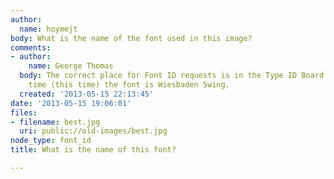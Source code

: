 ```yaml
---
author:
  name: hoymejt
body: What is the name of the font used in this image?
comments:
- author:
    name: George Thomas
  body: The correct place for Font ID requests is in the Type ID Board. To save you
    time (this time) the font is Wiesbaden Swing.
  created: '2013-05-15 22:13:45'
date: '2013-05-15 19:06:01'
files:
- filename: best.jpg
  uri: public://old-images/best.jpg
node_type: font_id
title: What is the name of this font?

---
```

